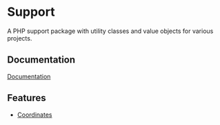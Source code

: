 # Support

A PHP support package with utility classes and value objects for various projects.

## Documentation

[Documentation](docs/Home.md)

## Features

- [Coordinates](src/Coordinates/README.md)
